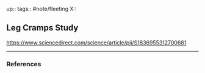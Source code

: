 up::
tags:: #note/fleeting 
X:: 

## Leg Cramps Study

https://www.sciencedirect.com/science/article/pii/S1836955312700681

---

### References